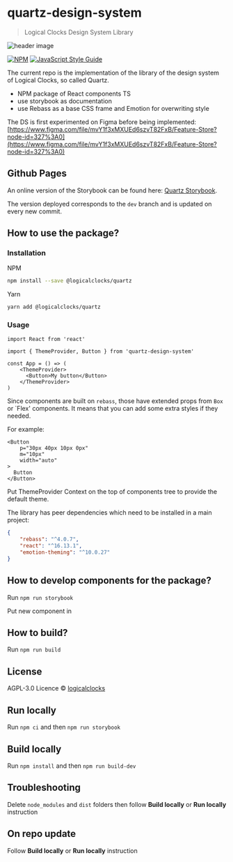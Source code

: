 # quartz-design-system

> Logical Clocks Design System Library

![header image](https://uploads-ssl.webflow.com/5e6f7cd3ee7f51d539a4da0b/5f58c6619b7b20b02e88b0d9_quartz.jpg)

[![NPM](https://img.shields.io/npm/v/@logicalclocks/quartz.svg)](https://www.npmjs.com/package/@logicalclocks/quartz) [![JavaScript Style Guide](https://img.shields.io/badge/code_style-standard-brightgreen.svg)](https://standardjs.com)

The current repo is the implementation of the library of the design system of Logical Clocks, so called Quartz.

- NPM package of React components TS
- use storybook as documentation
- use Rebass as a base CSS frame and Emotion for overwriting style

The DS is first experimented on Figma before being implemented:
[https://www.figma.com/file/mvY1f3xMXUEd6szvT82FxB/Feature-Store?node-id=327%3A0](https://www.figma.com/file/mvY1f3xMXUEd6szvT82FxB/Feature-Store?node-id=327%3A0)


## Github Pages

An online version of the Storybook can be found here: [Quartz Storybook](https://logicalclocks.github.io/quartz).

The version deployed corresponds to the `dev` branch and is updated on every new commit. 

## How to use the package?

### Installation

NPM
```bash
npm install --save @logicalclocks/quartz
```

Yarn
```bash
yarn add @logicalclocks/quartz
```

### Usage

```tsx
import React from 'react'

import { ThemeProvider, Button } from 'quartz-design-system'

const App = () => (
    <ThemeProvider>
      <Button>My button</Button>
    </ThemeProvider>
)
```

Since components are built on `rebass`, those have extended props from `Box` or `Flex' components.
It means that you can add some extra styles if they needed.

For example:
```tsx
<Button
    p="30px 40px 10px 0px"
    m="10px"
    width="auto"
>
  Button
</Button>
```

Put ThemeProvider Context on the top of components tree to provide the default theme.

The library has peer dependencies which need to be installed in a main project:
```json
{
    "rebass": "^4.0.7",
    "react": "^16.13.1",
    "emotion-theming": "^10.0.27"
}
```

## How to develop components for the package?

Run `npm run storybook`

Put new component in

## How to build?

Run `npm run build`


## License

AGPL-3.0 Licence  © [logicalclocks](https://github.com/logicalclocks)

## Run locally

Run `npm ci` and then `npm run storybook`

## Build locally

Run `npm install` and then `npm run build-dev`

## Troubleshooting

Delete `node_modules` and `dist` folders then follow **Build locally** or **Run locally** instruction

## On repo update

Follow **Build locally** or **Run locally** instruction
